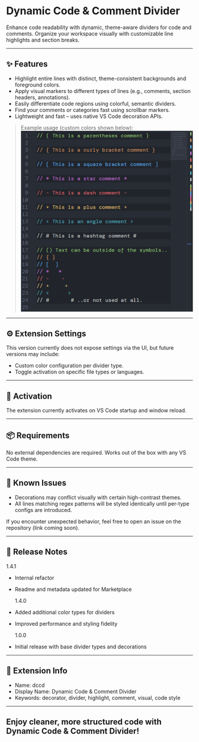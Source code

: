 # Dynamic Code & Comment Divider

Enhance code readability with dynamic, theme-aware dividers for code and comments. Organize your workspace visually with customizable line highlights and section breaks.

---

## ✨ Features

- Highlight entire lines with distinct, theme-consistent backgrounds and foreground colors.
- Apply visual markers to different types of lines (e.g., comments, section headers, annotations).
- Easily differentiate code regions using colorful, semantic dividers.
- Find your comments or categories fast using scrollbar markers.
- Lightweight and fast – uses native VS Code decoration APIs.

> Example usage (custom colors shown below):
> ![Divider Example](images/divider-examples.png)

---

## ⚙️ Extension Settings

This version currently does not expose settings via the UI, but future versions may include:

- Custom color configuration per divider type.
- Toggle activation on specific file types or languages.

---

## 🚀 Activation

The extension currently activates on VS Code startup and window reload.

---

## 📦 Requirements

No external dependencies are required. Works out of the box with any VS Code theme.

---

## 🐞 Known Issues

- Decorations may conflict visually with certain high-contrast themes.
- All lines matching regex patterns will be styled identically until per-type configs are introduced.

If you encounter unexpected behavior, feel free to open an issue on the repository (link coming soon).

---

## 📜 Release Notes

1.4.1

- Internal refactor
- Readme and metadata updated for Marketplace

  1.4.0

- Added additional color types for dividers
- Improved performance and styling fidelity

  1.0.0

- Initial release with base divider types and decorations

---

## 🧩 Extension Info

- Name: dccd
- Display Name: Dynamic Code & Comment Divider
- Keywords: decorator, divider, highlight, comment, visual, code style

---

## Enjoy cleaner, more structured code with Dynamic Code & Comment Divider!
